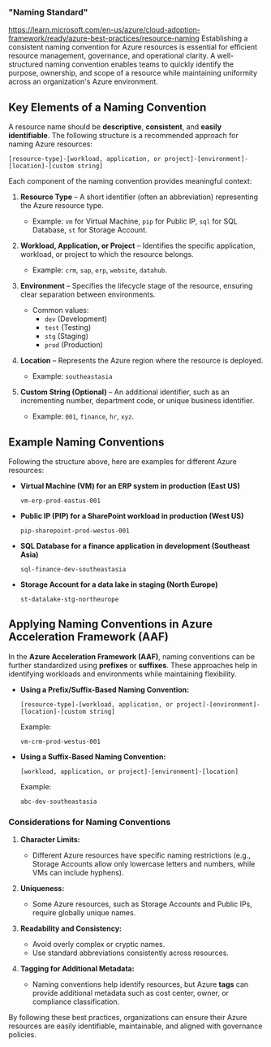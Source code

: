 ### "Naming Standard"
https://learn.microsoft.com/en-us/azure/cloud-adoption-framework/ready/azure-best-practices/resource-naming
Establishing a consistent naming convention for Azure resources is essential for efficient resource management, governance, and operational clarity. A well-structured naming convention enables teams to quickly identify the purpose, ownership, and scope of a resource while maintaining uniformity across an organization's Azure environment.

## **Key Elements of a Naming Convention**
A resource name should be **descriptive**, **consistent**, and **easily identifiable**. The following structure is a recommended approach for naming Azure resources:

```
[resource-type]-[workload, application, or project]-[environment]-[location]-[custom string]
```

Each component of the naming convention provides meaningful context:

1. **Resource Type** – A short identifier (often an abbreviation) representing the Azure resource type.
   - Example: `vm` for Virtual Machine, `pip` for Public IP, `sql` for SQL Database, `st` for Storage Account.
   
2. **Workload, Application, or Project** – Identifies the specific application, workload, or project to which the resource belongs.
   - Example: `crm`, `sap`, `erp`, `website`, `datahub`.

3. **Environment** – Specifies the lifecycle stage of the resource, ensuring clear separation between environments.
   - Common values:  
     - `dev` (Development)  
     - `test` (Testing)  
     - `stg` (Staging)  
     - `prod` (Production)  

4. **Location** – Represents the Azure region where the resource is deployed.
   - Example: `southeastasia` 

5. **Custom String (Optional)** – An additional identifier, such as an incrementing number, department code, or unique business identifier.
   - Example: `001`, `finance`, `hr`, `xyz`.

## **Example Naming Conventions**
Following the structure above, here are examples for different Azure resources:

- **Virtual Machine (VM) for an ERP system in production (East US)**  
  ```
  vm-erp-prod-eastus-001
  ```

- **Public IP (PIP) for a SharePoint workload in production (West US)**  
  ```
  pip-sharepoint-prod-westus-001
  ```

- **SQL Database for a finance application in development (Southeast Asia)**  
  ```
  sql-finance-dev-southeastasia
  ```

- **Storage Account for a data lake in staging (North Europe)**  
  ```
  st-datalake-stg-northeurope
  ```

## **Applying Naming Conventions in Azure Acceleration Framework (AAF)**
In the **Azure Acceleration Framework (AAF)**, naming conventions can be further standardized using **prefixes** or **suffixes**. These approaches help in identifying workloads and environments while maintaining flexibility.

- **Using a Prefix/Suffix-Based Naming Convention:**  
  ```
  [resource-type]-[workload, application, or project]-[environment]-[location]-[custom string]
  ```
  Example:
  ```
  vm-crm-prod-westus-001
  ```

- **Using a Suffix-Based Naming Convention:**  
  ```
  [workload, application, or project]-[environment]-[location]
  ```
  Example:
  ```
  abc-dev-southeastasia
  ```

### **Considerations for Naming Conventions**
1. **Character Limits:**  
   - Different Azure resources have specific naming restrictions (e.g., Storage Accounts allow only lowercase letters and numbers, while VMs can include hyphens).
   
2. **Uniqueness:**  
   - Some Azure resources, such as Storage Accounts and Public IPs, require globally unique names.

3. **Readability and Consistency:**  
   - Avoid overly complex or cryptic names.
   - Use standard abbreviations consistently across resources.

4. **Tagging for Additional Metadata:**  
   - Naming conventions help identify resources, but Azure **tags** can provide additional metadata such as cost center, owner, or compliance classification.

By following these best practices, organizations can ensure their Azure resources are easily identifiable, maintainable, and aligned with governance policies.
